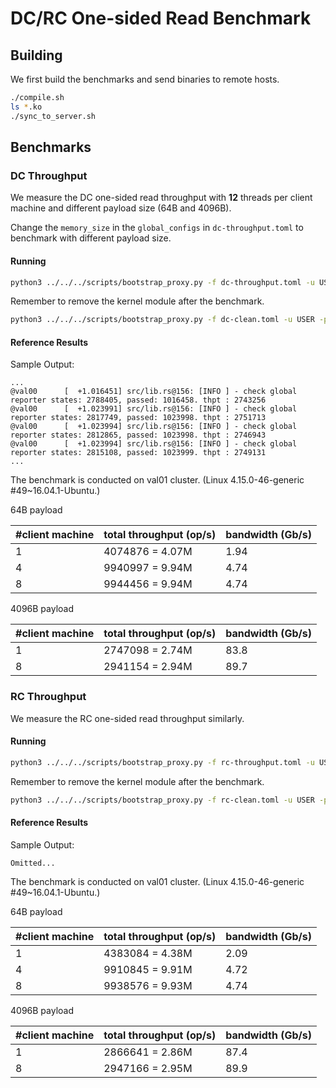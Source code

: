 # DC/RC One-sided Read Benchmark

## Building

We first build the benchmarks and send binaries to remote hosts.

```bash
./compile.sh
ls *.ko
./sync_to_server.sh
```

## Benchmarks

### DC Throughput

We measure the DC one-sided read throughput with **12** threads per client machine and different payload size (64B and 4096B).

Change the `memory_size` in the `global_configs` in `dc-throughput.toml` to benchmark with different payload size.

#### Running

```bash
python3 ../../../scripts/bootstrap_proxy.py -f dc-throughput.toml -u USER -p PASSWORD
```

Remember to remove the kernel module after the benchmark.
```bash
python3 ../../../scripts/bootstrap_proxy.py -f dc-clean.toml -u USER -p PASSWORD
```

#### Reference Results

Sample Output:

```
...
@val00      [  +1.016451] src/lib.rs@156: [INFO ] - check global reporter states: 2788405, passed: 1016458. thpt : 2743256
@val00      [  +1.023991] src/lib.rs@156: [INFO ] - check global reporter states: 2817749, passed: 1023998. thpt : 2751713
@val00      [  +1.023994] src/lib.rs@156: [INFO ] - check global reporter states: 2812865, passed: 1023998. thpt : 2746943
@val00      [  +1.023994] src/lib.rs@156: [INFO ] - check global reporter states: 2815108, passed: 1023999. thpt : 2749131
...
```

The benchmark is conducted on val01 cluster. (Linux 4.15.0-46-generic #49~16.04.1-Ubuntu.)

64B payload

| #client machine | total throughput (op/s) | bandwidth (Gb/s) |
| --------------- | ----------------------- | ---------------- |
| 1               | 4074876 = 4.07M         | 1.94             |
| 4               | 9940997 = 9.94M         | 4.74             |
| 8               | 9944456 = 9.94M         | 4.74             |

4096B payload

| #client machine | total throughput (op/s) | bandwidth (Gb/s) |
| --------------- | ----------------------- | ---------------- |
| 1               | 2747098 = 2.74M         | 83.8             |
| 8               | 2941154 = 2.94M         | 89.7             |

### RC Throughput

We measure the RC one-sided read throughput similarly.

#### Running

```bash
python3 ../../../scripts/bootstrap_proxy.py -f rc-throughput.toml -u USER -p PASSWORD
```

Remember to remove the kernel module after the benchmark.
```bash
python3 ../../../scripts/bootstrap_proxy.py -f rc-clean.toml -u USER -p PASSWORD
```

#### Reference Results

Sample Output:

```
Omitted...
```

The benchmark is conducted on val01 cluster. (Linux 4.15.0-46-generic #49~16.04.1-Ubuntu.)

64B payload

| #client machine | total throughput (op/s) | bandwidth (Gb/s) |
| --------------- | ----------------------- | ---------------- |
| 1               | 4383084 = 4.38M         | 2.09             |
| 4               | 9910845 = 9.91M         | 4.72             |
| 8               | 9938576 = 9.93M         | 4.74             |

4096B payload

| #client machine | total throughput (op/s) | bandwidth (Gb/s) |
| --------------- | ----------------------- | ---------------- |
| 1               | 2866641 = 2.86M         | 87.4             |
| 8               | 2947166 = 2.95M         | 89.9             |
